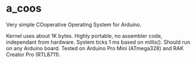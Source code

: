 # a_coos
Very simple COoperative Operating System for Arduino.

Kernel uses about 1K bytes. Highly portable, no assembler code, independant from hardware. System ticks 1 ms based on millis(). Should run on any Arduino board. Tested on Arduino Pro Mini (ATmega328) and RAK Creator Pro (RTL8711).


